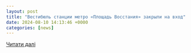 ```yaml
---
layout: post
title: "Вестибюль станции метро «Площадь Восстания» закрыли на вход"
date: 2024-08-10 14:13:46 +0000
categories: [news]
---
```


[Читати далі](https://www.eunews.it/en/2024/08/09/musk-eu-commission-fake-news/)
